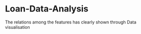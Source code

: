 # Loan-Data-Analysis
The relations among the features has clearly shown through Data visualisation 
